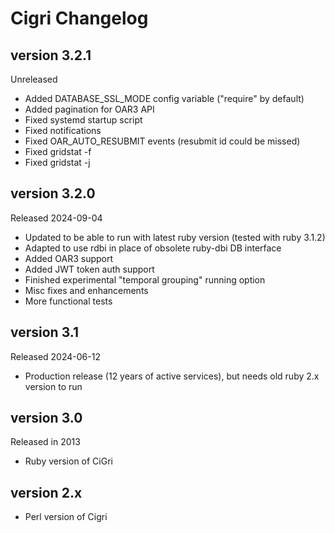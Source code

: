 Cigri Changelog
===============

version 3.2.1
-------------

Unreleased

- Added DATABASE_SSL_MODE config variable ("require" by default)
- Added pagination for OAR3 API
- Fixed systemd startup script
- Fixed notifications
- Fixed OAR_AUTO_RESUBMIT events (resubmit id could be missed) 
- Fixed gridstat -f
- Fixed gridstat -j <id>

version 3.2.0
-------------

Released 2024-09-04

- Updated to be able to run with latest ruby version (tested with ruby 3.1.2)
- Adapted to use rdbi in place of obsolete ruby-dbi DB interface
- Added OAR3 support
- Added JWT token auth support
- Finished experimental "temporal grouping" running option
- Misc fixes and enhancements
- More functional tests

version 3.1
-----------

Released 2024-06-12

- Production release (12 years of active services), but needs old ruby 2.x version to run

version 3.0
-----------

Released in 2013

 - Ruby version of CiGri

version 2.x
-----------
 - Perl version of Cigri
